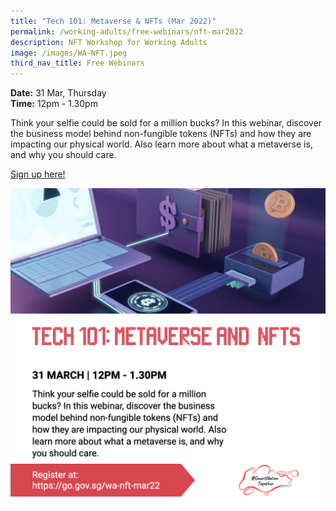 ```yaml
---
title: "Tech 101: Metaverse & NFTs (Mar 2022)"
permalink: /working-adults/free-webinars/nft-mar2022
description: NFT Workshop for Working Adults
image: /images/WA-NFT.jpeg
third_nav_title: Free Webinars
---
```


**Date:** 31 Mar, Thursday
<br> **Time:** 12pm - 1.30pm

Think your selfie could be sold for a million bucks? In this webinar, discover the business model behind non-fungible tokens (NFTs) and how they are impacting our physical world. Also learn more about what a metaverse is, and why you should care.

[Sign up here! ](https://go.gov.sg/wa-nft-mar22)

![NFT Workshop for Working Adults](/images/WA-NFT.jpeg)